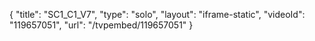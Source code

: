 {
    "title": "SC1_C1_V7",
    "type": "solo",
    "layout": "iframe-static",
    "videoId": "119657051",
    "url": "\/tvpembed\/119657051"
}